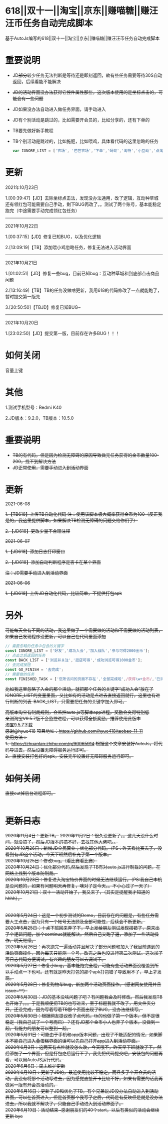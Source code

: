 # 618||双十一||淘宝||京东||赚喵糖||赚汪汪币任务自动完成脚本
基于AutoJs编写的618||双十一||淘宝||京东||赚喵糖||赚汪汪币任务自动完成脚本

# 重要说明

- JD~~部分~~较少任务无法判断是等待还是即刻返回，故有些任务需要等待30S自动返回，后续看能不能解决

- ~~JD的活动界面没办法获得它控件属性那些，这次版本使用的是坐标点击的，可能会有一些问题~~

- JD如果没办法自动进入做任务界面，请手动进入

- JD有个别活动是跳过的，比如需要开会员的，比如分享的，还有下单的

- TB要先做好新手教程

- TB个别活动是跳过的，比如施肥，比如喂鸡，具体看代码的这里忽略的任务

  ```js
  var IGNORE_LIST = ['农场', '芭芭农场','下单','蚂蚁','淘特','小互动','点淘','充话费','参与合伙'];
  ```

# 更新

2021年10月23日

1.[00:39:47]【JD】去除坐标点击法，发现没办法通用，改了逻辑，互动种草城还有领红包可能需要自己手动，剩下BUG再改了。。测试了两个账号，基本能稳定跑完（中途需要手动完成领红包任务）

------

2021年10月22日

1.[00:37:15]【JD】修复已知BUG，以及优化逻辑

2.[13:09:19]【TB】添加喂小鸡忽略任务，修复无法进入活动界面

------

2021年10月21日

1.[01:02:51]【JD】修复一些bug，目前已知bug：互动种草城和到底部点击商品问题

2.[13:16:49]【TB】TB的任务没做啥更新，我用618的代码修改了一点就能跑了，暂时提交第一版先

3.[20:50:50]【TBJD】修复已知BUG~

------

2021年10月20日

1.[23:02:50]【JD】提交第一版，目前存在许多BUG！！！



# 如何关闭

音量上键



# 其他

1.测试手机型号：Redmi K40

2.JD版本：9.2.0，TB版本：10.5.0



# ~~重要说明~~

- ~~TB的有代码，但是因为检测无障碍的原因导致做完任务获得的金币数量100-200，找不到解决方法~~
- ~~JD正常使用，需要手动进入到活动界面~~

# ~~更新~~

~~2021-06-08~~

~~1.【TB618】上传TB自动化代码 注：使用该脚本极大概率获得金币为100（反正我是的，我这里提供脚本，如果解决TB检测无障碍的问题交给你们了）~~

~~2.【JD618】更改少量不合理注释~~

~~2021-06-07~~

~~1.【JD618】添加日志打印窗口~~

~~2.【JD618】添加自动判断程序是否卡在某个界面~~

~~注：JD需要手动进入到活动界面~~

~~2021-06-06~~

~~1.【JD618】上传JD自动化代码，比较简单，不提供打包apk~~

# ~~另外~~

~~可能每天会有不同的活动，我这里做了一个需要做的活动和不需要做的活动列表，如果自己发现程序没更新，可以自己在代码里面添加~~

```js
// 需要忽略的任务中包含的关键字
const IGNORE_LIST = ['好友','成功入会','加入战队','参与可得2000金币'];
// 点击之后返回的任务
const BACK_LIST = ['浏览并关注','逛店可得','成功浏览可得1000金币'];
// 去完成按钮
const GO_FINISH = '去完成';
// 需要做的任务
const FINISHED_TASK = ['您所访问的页面不存在','全部完成啦',/获得\w+金币/,'已浏览'];
```

~~比如我这里忽略了入会的那个活动，就把那个任务的关键字“成功入会”放在了IGNORE_LIST的变量里面，又比如有的活动是点进去直接返回就行，这里也有进行判断的列表-BACK_LIST，只需要把任务的关键字加入即可。~~



~~高版本淘宝有制裁规则，会监控auto.js等脚本app进程，奖励会变得特别低<br>~~
~~亲测淘宝V9.5.7版不会监控进程，可以获得全额奖励，推荐使用此版本<br>~~
~~<a href="https://www.wandoujia.com/apps/32267/history_v278"><span>淘宝9.5.7下载</span></a><br>~~
~~感谢@hyue418~~
~~项目地址：https://github.com/hyue418/taobao-11-11~~
~~<br>~~
~~使用方法：<br>~~
~~1、https://zhuanlan.zhihu.com/p/90065914 根据这个文章安装好AutoJs，将代码导进去，然后设置无障碍服务运行即可。<br>~~
~~2、直接安装打包好的apk，安装完毕设置好无障碍服务运行即可。<br>~~

# ~~如何关闭<br>~~
~~直接cut掉后台进程即可。~~
~~<br>~~
~~<br>~~
# ~~更新日志~~
~~2020年11月4日：更新TB。~~
~~2020年11月2日：很久没更新了。。这几天没什么时间，就没搞了，然后JD版本的搞不好，去找其他大佬吧。。<br>~~
~~2020年10月26日：新增JD全民营业；优化部分代码。（PS：昨天看比赛去了，没看到有JD这个活动，今天下班然后补充了第一个版本。<br>~~
~~2020年10月25日：修改bug。（看比赛看比赛）<br>~~
~~2020年10月24日：优化部分代码,然后发现了TB有对auto.js进行制裁的问题，在网络上找到个版本防制裁。<br>~~
~~2020年10月23日：修复进入淘宝特价界面的时候无法继续运行。（PS:我自己本机是没问题的，如果有问题明天再修复，噢对了是今天。。不小心过了一天了）<br>~~
~~2020年10月21日：双十一活动开始了，我又来了，（其实是提醒我才知道的hhhh）。<br>~~
~~<br>~~
~~<br>~~
~~2020年5月24日：这是一个初步测试的Demo，目前存在的问题是，有些任务需要人工点击，因为只有一个帐号无法顾及全部可能性，后续会不断更新。<br>~~
~~2020年5月25日：十点下班回来弄了下，早上发给朋友测试发现报错了，原来出了个逻辑问题，加个continue就能解决。然后自己又跑了遍，添加了一些活动操作，明天继续。<br>~~
~~2020年5月26日：再次跑完一遍活动并且解决了部分问题和加入了我目前遇到的活动页面操作，因为每天只能测一个号，改完之后也没进行第二次测试。这次加了写日志代码方便调试，有兴趣的朋友可以去调试下。<br>~~
~~2020年5月27日：修复小bug，基本能跑完全程，可能有些活动界面没覆盖到所以手动点一下也可。还有就是昨天打包的那个apk打包错了导致用不了，早上才发现。<br>~~
~~2020年5月28日：修复购物车bug，新加两个活动页面操作。（感谢网友使用并且issue~^^）<br>~~
~~2020年5月30日：JD的基本没啥问题了吧？有问题我会及时修改。然后我发现TB也开始了。。。于是我顺便把TB的也写进来，至于标题我就不改了，用文件夹分开。还没完成，因为写着写着TB那个页面出现了BUG，没办法继续写。<br>~~
~~2020年5月30日：根据网友提议改了点代码，tb的也做了第一个版本，但不是很稳定（我自己试了一个号而已）？还有JD那个金币小人也弄了个版本，没做到一起，有能力的朋友可以整到一起。<br>~~
~~2020年5月31日：可能由于手机和app版本问题，出现了不能适配的情况，如果脚本不能自己进入叠蛋糕界面的话可以先自己打开app进入到活动界面。<br>~~
~~2020年6月3日：这两天有点忙就没怎么改，今天哦不，昨天早下班就改了下，然后添加了一个界面，但是打包之后运行不了，我先把代码提交吧，安装包的问题再看，可以用AutoJS运行代码。<br>~~
~~2020年6月6日：周末维护更新<br>~~
~~2020年6月10日：更新了JD的，最近使用比较不稳定，而且多了个开会员的活动，我没有将那个活动写进去，因为感觉直接开卡比较不好，如果有需要的话我再做另一版有开会员活动的。<br>~~
~~2020年6月16日：更新了JD和优化了TB，有个兄弟说JD没办法自动进入到活动界面，可以在首页进入，但是首页那个我写了之后，代码是有反映但是就是没办法进去，所以我就不解决了，只能自己手动进入到活动界面了。<br>~~
~~2020年6月19日：活动结束~感谢朋友们的40个start，以后有类似的活动会继续更新 bye<br>~~